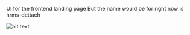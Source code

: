 UI for the frontend landing page
But the name would be for right now is hrms-dettach

![alt text](https://cdn.dribbble.com/userupload/8332051/file/original-cd8a9405287f19cddb9e95eff2065377.png?resize=640x2428)
